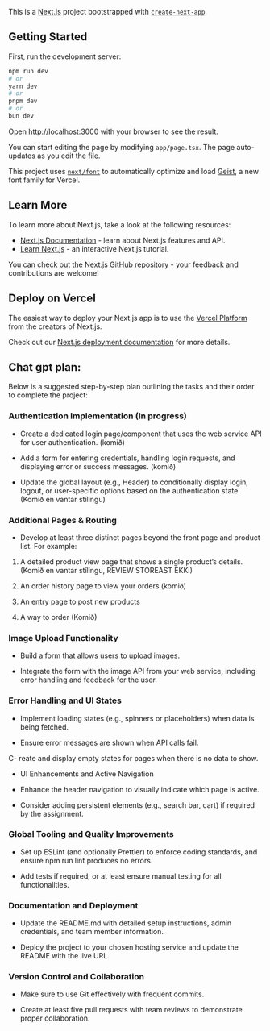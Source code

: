 This is a [Next.js](https://nextjs.org) project bootstrapped with [`create-next-app`](https://nextjs.org/docs/app/api-reference/cli/create-next-app).

## Getting Started

First, run the development server:

```bash
npm run dev
# or
yarn dev
# or
pnpm dev
# or
bun dev
```

Open [http://localhost:3000](http://localhost:3000) with your browser to see the result.

You can start editing the page by modifying `app/page.tsx`. The page auto-updates as you edit the file.

This project uses [`next/font`](https://nextjs.org/docs/app/building-your-application/optimizing/fonts) to automatically optimize and load [Geist](https://vercel.com/font), a new font family for Vercel.

## Learn More

To learn more about Next.js, take a look at the following resources:

- [Next.js Documentation](https://nextjs.org/docs) - learn about Next.js features and API.
- [Learn Next.js](https://nextjs.org/learn) - an interactive Next.js tutorial.

You can check out [the Next.js GitHub repository](https://github.com/vercel/next.js) - your feedback and contributions are welcome!

## Deploy on Vercel

The easiest way to deploy your Next.js app is to use the [Vercel Platform](https://vercel.com/new?utm_medium=default-template&filter=next.js&utm_source=create-next-app&utm_campaign=create-next-app-readme) from the creators of Next.js.

Check out our [Next.js deployment documentation](https://nextjs.org/docs/app/building-your-application/deploying) for more details.

## Chat gpt plan:

Below is a suggested step-by-step plan outlining the tasks and their order to complete the project:

### Authentication Implementation (In progress)

- Create a dedicated login page/component that uses the web service API for user authentication. (komið)

- Add a form for entering credentials, handling login requests, and displaying error or success messages. (komið)

- Update the global layout (e.g., Header) to conditionally display login, logout, or user-specific options based on the authentication state. (Komið en vantar stílingu)

### Additional Pages & Routing

- Develop at least three distinct pages beyond the front page and product list. For example:

1. A detailed product view page that shows a single product’s details. (Komið en vantar stílingu, REVIEW STOREAST EKKI)

2. An order history page to view your orders (komið)

3. An entry page to post new products

4. A way to order (Komið)

### Image Upload Functionality

- Build a form that allows users to upload images.

- Integrate the form with the image API from your web service, including error handling and feedback for the user.

### Error Handling and UI States

- Implement loading states (e.g., spinners or placeholders) when data is being fetched.

- Ensure error messages are shown when API calls fail.

C- reate and display empty states for pages when there is no data to show.

- UI Enhancements and Active Navigation

- Enhance the header navigation to visually indicate which page is active.

- Consider adding persistent elements (e.g., search bar, cart) if required by the assignment.

### Global Tooling and Quality Improvements

- Set up ESLint (and optionally Prettier) to enforce coding standards, and ensure npm run lint produces no errors.

- Add tests if required, or at least ensure manual testing for all functionalities.

### Documentation and Deployment

- Update the README.md with detailed setup instructions, admin credentials, and team member information.

- Deploy the project to your chosen hosting service and update the README with the live URL.

### Version Control and Collaboration

- Make sure to use Git effectively with frequent commits.

- Create at least five pull requests with team reviews to demonstrate proper collaboration.

